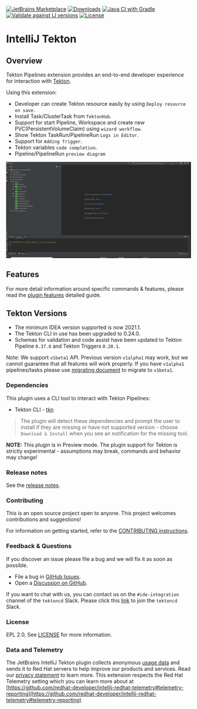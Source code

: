 
[![JetBrains Marketplace](https://img.shields.io/jetbrains/plugin/v/14096-tekton-pipelines-by-red-hat?label=Jet%20Brains%20Marketplace&style=for-the-badge)](https://plugins.jetbrains.com/plugin/14096-tekton-pipelines-by-red-hat)
[![Downloads](https://img.shields.io/jetbrains/plugin/d/14096-tekton-pipelines-by-red-hat?logo=jetbrains&style=for-the-badge)](https://plugins.jetbrains.com/plugin/14096-tekton-pipelines-by-red-hat)
[![Java CI with Gradle](https://img.shields.io/github/workflow/status/redhat-developer/intellij-tekton/Java%20CI%20with%20Gradle?label=Java%20CI%20with%20Gradle&style=for-the-badge)](https://github.com/redhat-developer/intellij-tekton/actions/workflows/ci.yml?query=workflow%3ACI)
[![Validate against IJ versions](https://img.shields.io/github/workflow/status/redhat-developer/intellij-tekton/Validate%20against%20IJ%20versions?label=IJ%20Versions&style=for-the-badge)](https://github.com/redhat-developer/intellij-tekton/actions/workflows/IJ.yml)
[![License](https://img.shields.io/github/license/redhat-developer/intellij-tekton?style=for-the-badge)](https://github.com/redhat-developer/intellij-tekton/blob/main/LICENSE)

# IntelliJ Tekton
## Overview

Tekton Pipelines extension provides an end-to-end developer experience for interaction with [Tekton](https://tekton.dev/).

Using this extension:

   * Developer can create Tekton resource easily by using `Deploy resource on save`.
   * Install Task/ClusterTask from `TektonHub`.
   * Support for start Pipeline, Workspace and create new PVC(PersistentVolumeClaim) using `wizard workflow`.
   * Show Tekton TaskRun/PipelineRun `Logs in Editor`.
   * Support for `Adding Trigger`.
   * Tekton variables `code completion`.
   * Pipeline/PipelineRun `preview diagram`

![](images/demo1.gif)

## Features

For more detail information around specific commands & features, please read the [plugin features](README.features.md) detailed guide.


## Tekton Versions

- The minimum IDEA version supported is now 2021.1.
- The Tekton CLI in use has been upgraded to 0.24.0.
- Schemas for validation and code assist have been updated to Tekton Pipeline `0.37.0` and Tekton Triggers `0.20.1`.

Note: We support `v1beta1` API. Previous version `v1alpha1` may work, but we cannot guarantee that all features will work properly. If you have `v1alpha1` pipelines/tasks please use [migrating document](https://github.com/tektoncd/pipeline/blob/main/docs/migrating-v1alpha1-to-v1beta1.md) to migrate to `v1beta1`.
### Dependencies

This plugin uses a CLI tool to interact with Tekton Pipelines:
* Tekton CLI - [tkn](https://github.com/tektoncd/cli)

> The plugin will detect these dependencies and prompt the user to install if they are missing or have not supported version - choose `Download & Install` when you see an notification for the missing tool.

**NOTE:** This plugin is in Preview mode. The plugin support for Tekton is strictly experimental - assumptions may break, commands and behavior may change!

### Release notes

See the [release notes](https://github.com/redhat-developer/intellij-tekton/releases).

### Contributing

This is an open source project open to anyone. This project welcomes contributions and suggestions!

For information on getting started, refer to the [CONTRIBUTING instructions](CONTRIBUTING.md).

### Feedback & Questions

If you discover an issue please file a bug and we will fix it as soon as possible.
* File a bug in [GitHub Issues](https://github.com/redhat-developer/intellij-tekton/issues).
* Open a [Discussion on GitHub](https://github.com/redhat-developer/intellij-tekton/discussions).

If you want to chat with us, you can contact us on the `#ide-integration` channel of the `tektoncd` Slack. Please click this [link](https://join.slack.com/t/tektoncd/shared_invite/enQtNjQ1NjQzNTQ3MDQwLTc5MWU4ODg3MGJiYjllZjlmMWI0YWFlMzJjMTkyZGEyMTFhYzY1ZTkzZGU0M2I3NGEyYjU2YzNhOTE4OWQyZTM) to join the `tektoncd` Slack.

### License

EPL 2.0, See [LICENSE](LICENSE) for more information.

### Data and Telemetry

The JetBrains IntelliJ Tekton plugin collects anonymous [usage data](USAGE_DATA.md) and sends it to Red Hat servers to help improve our products and services. Read our [privacy statement](https://developers.redhat.com/article/tool-data-collection) to learn more. This extension respects the Red Hat Telemetry setting which you can learn more about at [https://github.com/redhat-developer/intellij-redhat-telemetry#telemetry-reporting](https://github.com/redhat-developer/intellij-redhat-telemetry#telemetry-reporting)
